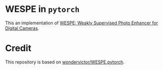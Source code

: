 # WESPE in `pytorch`
This an implementation of [WESPE: Weakly Supervised Photo Enhancer for Digital Cameras](https://arxiv.org/abs/1709.01118).

# Credit
This repository is based on [wondervictor/WESPE.pytorch](https://github.com/wondervictor/WESPE.pytorch).

